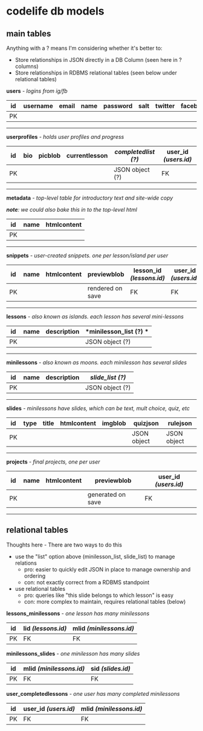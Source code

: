 # codelife db models

## main tables

Anything with a ? means I'm considering whether it's better to:
- Store relationships in JSON directly in a DB Column (seen here in ? columns)
- Store relationships in RDBMS relational tables (seen below under relational tables)

**users** - *logins from ig/fb*

| id | username | email | name | password | salt | twitter | facebook | instagram | createdAt | updatedAt |
| --- | --- | --- | --- | --- | --- | --- | --- | --- | --- | --- |
| PK | | | | | | | | | | | |

---

**userprofiles** - *holds user profiles and progress*

| id | bio | picblob | currentlesson | *completedlist (?)* | user_id *(users.id)* |
| --- | --- | --- | --- | --- | --- |
| PK | | |  | JSON object (?) | FK |

---

**metadata** - *top-level table for introductory text and site-wide copy*

*__note__: we could also bake this in to the top-level html*

| id | name | htmlcontent |
| --- | --- | --- |
| PK | | |

---

**snippets** - *user-created snippets. one per lesson/island per user*

| id | name | htmlcontent | previewblob | lesson_id *(lessons.id)* | user_id *(users.id)* |
| --- | --- | --- | --- | --- | --- |
| PK | | | rendered on save | FK | FK |

---

**lessons** - *also known as islands. each lesson has several mini-lessons*

| id | name | description | *minilesson_list (?) * |
| --- | --- | --- | --- |
| PK | | |  JSON object (?) |

---

**minilessons** - *also known as moons. each minilesson has several slides*

| id | name | description | *slide_list (?)*
| --- | --- | --- |  --- |
| PK | | | JSON object (?) |

---

**slides** - *minilessons have slides, which can be text, mult choice, quiz, etc*

| id | type | title | htmlcontent | imgblob | quizjson | rulejson |
| --- | --- | --- | --- | --- | --- | --- |
| PK |  | | | | JSON object | JSON object |

---

**projects** - *final projects, one per user*

| id | name | htmlcontent | previewblob | user_id *(users.id)* |
| --- | --- | --- | --- | --- |
| PK | | | generated on save | FK |

---

## relational tables
Thoughts here - There are two ways to do this
- use the "list" option above (minilesson_list, slide_list) to manage relations
  - pro: easier to quickly edit JSON in place to manage ownership and ordering
  - con: not exactly correct from a RDBMS standpoint
- use relational tables
  - pro: queries like "this slide belongs to which lesson" is easy
  - con: more complex to maintain, requires relational tables (below)

**lessons_minilessons** - *one lesson has many minilessons*

| id | lid *(lessons.id)* | mlid *(minilessons.id)* |
| --- | --- | --- |
| PK | FK | FK |

**minilessons_slides** - *one minilesson has many slides*

| id | mlid *(minilessons.id)* | sid *(slides.id)* |
| --- | --- | --- |
| PK | FK | FK |

**user_completedlessons** - *one user has many completed minilessons*

| id | user_id *(users.id)* | mlid *(minilessons.id)* |
| --- | --- | --- |
| PK | FK | FK |
